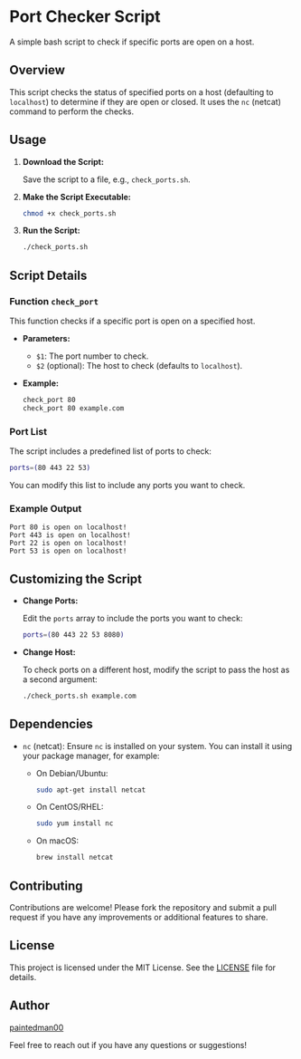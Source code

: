 # Port Checker Script

A simple bash script to check if specific ports are open on a host.

## Overview

This script checks the status of specified ports on a host (defaulting to `localhost`) to determine if they are open or closed. It uses the `nc` (netcat) command to perform the checks.

## Usage

1. **Download the Script:**

    Save the script to a file, e.g., `check_ports.sh`.

2. **Make the Script Executable:**

    ```bash
    chmod +x check_ports.sh
    ```

3. **Run the Script:**

    ```bash
    ./check_ports.sh
    ```

## Script Details

### Function `check_port`

This function checks if a specific port is open on a specified host.

- **Parameters:**
  - `$1`: The port number to check.
  - `$2` (optional): The host to check (defaults to `localhost`).

- **Example:**

    ```bash
    check_port 80
    check_port 80 example.com
    ```

### Port List

The script includes a predefined list of ports to check:

```bash
ports=(80 443 22 53)
```

You can modify this list to include any ports you want to check.

### Example Output

```text
Port 80 is open on localhost!
Port 443 is open on localhost!
Port 22 is open on localhost!
Port 53 is open on localhost!
```

## Customizing the Script

- **Change Ports:**

    Edit the `ports` array to include the ports you want to check:

    ```bash
    ports=(80 443 22 53 8080)
    ```

- **Change Host:**

    To check ports on a different host, modify the script to pass the host as a second argument:

    ```bash
    ./check_ports.sh example.com
    ```

## Dependencies

- `nc` (netcat): Ensure `nc` is installed on your system. You can install it using your package manager, for example:

    - On Debian/Ubuntu:

        ```bash
        sudo apt-get install netcat
        ```

    - On CentOS/RHEL:

        ```bash
        sudo yum install nc
        ```

    - On macOS:

        ```bash
        brew install netcat
        ```

## Contributing

Contributions are welcome! Please fork the repository and submit a pull request if you have any improvements or additional features to share.

## License

This project is licensed under the MIT License. See the [LICENSE](LICENSE) file for details.

## Author

[paintedman00](https://github.com/paintedman00)

Feel free to reach out if you have any questions or suggestions!

